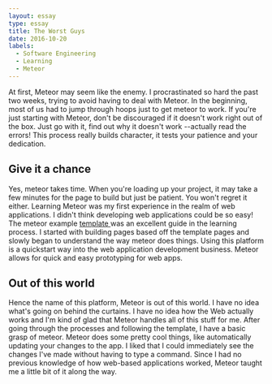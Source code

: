 ```yaml
---
layout: essay
type: essay
title: The Worst Guys
date: 2016-10-20
labels:
  - Software Engineering
  - Learning
  - Meteor
---
```


At first, Meteor may seem like the enemy. I procrastinated so hard the past two weeks, trying to avoid having to deal with Meteor. In the beginning, most of us had to jump through hoops just to get meteor to work. If you're just starting with Meteor, don't be discouraged if it doesn't work right out of the box. Just go with it, find out why it doesn't work --actually read the errors! This process really builds character, it tests your patience and your dedication. 

## Give it a chance

Yes, meteor takes time. When you're loading up your project, it may take a few minutes for the page to build but just be patient. You won't regret it either. Learning Meteor was my first experience in the realm of web applications. I didn't think developing web applications could be so easy! The meteor example <a href="http://ics-software-engineering.github.io/meteor-application-template/"> template </a> was an excellent guide in the learning process. I started with building pages based off the template pages and slowly began to understand the way meteor does things. 
Using this platform is a quickstart way into the web application development business. Meteor allows for quick and easy prototyping for web apps.

## Out of this world  
Hence the name of this platform, Meteor is out of this world. I have no idea what's going on behind the curtains. I have no idea how the Web actually works and I'm kind of glad that Meteor handles all of this stuff for me. After going through the processes and following the template, I have a basic grasp of meteor. Meteor does some pretty cool things, like automatically updating your changes to the app. I liked that I could immediately see the changes I've made without having to type a command. Since I had no previous knowledge of how web-based applications worked, Meteor taught me a little bit of it along the way. 





